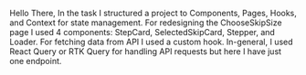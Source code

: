 Hello There, In the task I structured a project to Components, Pages, Hooks, and Context for state management. For redesigning the ChooseSkipSize page I used 4 components: StepCard, SelectedSkipCard, Stepper, and  Loader. For fetching data from API I used a custom hook. In-general, I used React Query or RTK Query for handling API requests but here I have just one endpoint.
